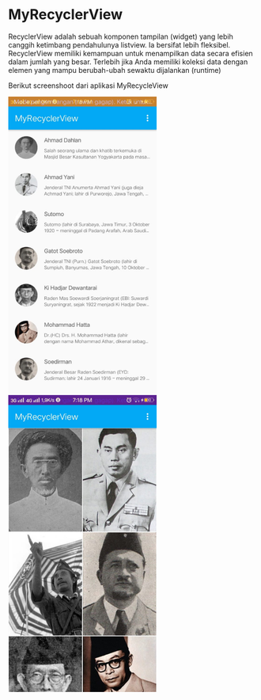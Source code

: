 # MyRecyclerView
RecyclerView adalah sebuah komponen tampilan (widget) yang lebih canggih ketimbang pendahulunya listview. Ia bersifat lebih fleksibel. RecyclerView memiliki kemampuan untuk menampilkan data secara efisien dalam jumlah yang besar. Terlebih jika Anda memiliki koleksi data dengan elemen yang mampu berubah-ubah sewaktu dijalankan (runtime)

Berikut screenshoot dari aplikasi MyRecycleView

<img src="1.jpeg" height="600px" width="300px">
<img src="2.jpeg" height="600px" width="300px">
